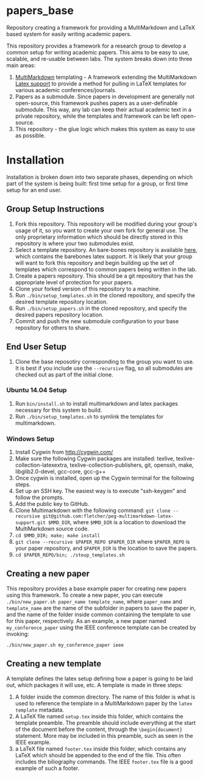 # papers_base

Repository creating a framework for providing a MultiMarkdown and LaTeX based system for easily writing academic papers.

This repository provides a framework for a research group to develop a common setup for writing academic papers. This aims to be easy to use, scalable, and re-usable between labs. The system breaks down into three main areas:

1. [MultiMarkdown](http://fletcherpenney.net/multimarkdown/) templating - A framework extending the MultiMarkdown [Latex support](https://github.com/fletcher/peg-multimarkdown-latex-support) to provide a method for pulling in LaTeX templates for various academic conferences/journals.
2. Papers as a submodule. Since papers in development are generally not open-source, this framework pushes papers as a user-definable submodule. This way, any lab can keep their actual academic text in a private repository, while the templates and framework can be left open-source.
3. This repository - the glue logic which makes this system as easy to use as possible.

# Installation

Installation is broken down into two separate phases, depending on which part of the system is being built: first time setup for a group, or first time setup for an end user.

## Group Setup Instructions

1. Fork this repository. This repository will be modified during your group's usage of it, so you want to create your own fork for general use. The only proprietary information which should be directly stored in this repository is where your two submodules exist.
2. Select a template repository. An bare-bones repository is available [here](https://github.com/TRECVT/peg-multimarkdown-latex-support), which contains the barebones latex support. It is likely that your group will want to fork this repository and begin building up the set of templates which correspond to common papers being written in the lab.
3. Create a papers repository. This should be a git repository that has the appropriate level of protection for your papers.
4. Clone your forked version of this repository to a machine.
5. Run `./bin/setup_templates.sh` in the cloned repository, and specify the desired template repository location.
6. Run `./bin/setup_papers.sh` in the cloned repository, and specify the desired papers repository location.
7. Commit and push the new submodule configuration to your base repository for others to share.

## End User Setup

1. Clone the base reposotiry corresponding to the group you want to use. It is best if you include use the `--recursive` flag, so all submodules are checked out as part of the initial clone.

### Ubuntu 14.04 Setup

1. Run `bin/install.sh` to install multimarkdown and latex packages necessary for this system to build.
2. Run `./bin/setup_templates.sh` to symlink the templates for multimarkdown.

### Windows Setup

1. Install Cygwin from http://cygwin.com/
2. Make sure the following Cygwin packages are installed: texlive, texlive-collection-latexextra, texlive-collection-publishers, git, openssh, make, libglib2.0-devel, gcc-core, gcc-g++
3. Once cygwin is installed, open up the Cygwin terminal for the following steps.
4. Set up an SSH key. The easiest way is to execute "ssh-keygen" and follow the prompts.
5. Add the public key to GitHub.
6. Clone Multimarkdown with the following command: `git clone --recursive git@github.com:fletcher/peg-multimarkdown-latex-support.git $MMD_DIR`, where `$MMD_DIR` is a location to download the MultiMarkdown source code.
7. `cd $MMD_DIR; make; make install`
8. `git clone --recursive $PAPER_REPO $PAPER_DIR` where `$PAPER_REPO` is your paper repository, and `$PAPER_DIR` is the location to save the papers.
9. `cd $PAPER_REPO/bin; ./steup_templates.sh`

## Creating a new paper

This repository provides a base example paper for creating new papers using this framework. To create a new paper, you can execute `./bin/new_paper.sh paper_name template_name`, where `paper_name` and `template_name` are the name of the subfolder in papers to save the paper in, and the name of the folder inside common containing the template to use for this paper, respectively. As an example, a new paper named `my_conference_paper` using the IEEE conference template can be created by invoking:
```
./bin/new_paper.sh my_conference_paper ieee
```

## Creating a new template

A template defines the latex setup defining how a paper is going to be laid out, which packages it will use, etc. A template is made in three steps:

1. A folder inside the common directory. The name of this folder is what is used to reference the template in a MultiMarkdown paper by the `latex template` metadata.
2. A LaTeX file named `setup.tex` inside this folder, which contains the template preamble. The preamble should include everything at the start of the document before the content, through the `\begin{document}` statement. More may be included in this preamble, such as seen in the IEEE example.
3. a LaTeX file named `footer.tex` inside this folder, which contains any LaTeX which should be appended to the end of the file. This often includes the biliography commands. The IEEE `footer.tex` file is a good example of such a footer.